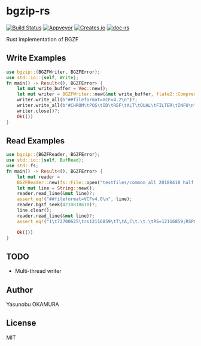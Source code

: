 bgzip-rs
========

[![Build Status](https://travis-ci.org/informationsea/bgzip-rs.svg?branch=master)](https://travis-ci.org/informationsea/bgzip-rs)
[![Appveyor](https://ci.appveyor.com/api/projects/status/github/informationsea/bgzip-rs?branch=master&svg=true)](https://ci.appveyor.com/project/informationsea/bgzip-rs)
[![Creates.io](http://meritbadge.herokuapp.com/bgzip)](https://crates.io/crates/bgzip)
[![doc-rs](https://docs.rs/bgzip/badge.svg)](https://docs.rs/bgzip)

Rust implementation of BGZF

Write Examples
--------
```rust
use bgzip::{BGZFWriter, BGZFError};
use std::io::{self, Write};
fn main() -> Result<(), BGZFError> {
    let mut write_buffer = Vec::new();
    let mut writer = BGZFWriter::new(&mut write_buffer, flate2::Compression::default());
    writer.write_all(b"##fileformat=VCFv4.2\n")?;
    writer.write_all(b"#CHROM\tPOS\tID\tREF\tALT\tQUAL\tFILTER\tINFO\n")?;
    writer.close()?;
    Ok(())
}
```

Read Examples
--------
```rust
use bgzip::{BGZFReader, BGZFError};
use std::io::{self, BufRead};
use std::fs;
fn main() -> Result<(), BGZFError> {
    let mut reader =
    BGZFReader::new(fs::File::open("testfiles/common_all_20180418_half.vcf.gz")?);
    let mut line = String::new();
    reader.read_line(&mut line)?;
    assert_eq!("##fileformat=VCFv4.0\n", line);
    reader.bgzf_seek(4210818610)?;
    line.clear();
    reader.read_line(&mut line)?;
    assert_eq!("1\t72700625\trs12116859\tT\tA,C\t.\t.\tRS=12116859;RSPOS=72700625;dbSNPBuildID=120;SSR=0;SAO=0;VP=0x05010008000517053e000100;GENEINFO=LOC105378798:105378798;WGT=1;VC=SNV;SLO;INT;ASP;VLD;G5A;G5;HD;GNO;KGPhase1;KGPhase3;CAF=0.508,.,0.492;COMMON=1;TOPMED=0.37743692660550458,0.00608435270132517,0.61647872069317023\n", line);

    Ok(())
}
```

TODO
----

* Multi-thread writer

Author
------

Yasunobu OKAMURA

License
-------

MIT

